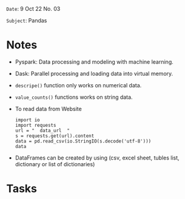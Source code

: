`Date`: 9 Oct 22 No. 03

`Subject`: Pandas

# Notes

- Pyspark: Data processing and modeling with machine learning.
- Dask: Parallel processing and loading data into virtual memory.
- `descripe()` function only works on numerical data.
- `value_counts()` functions works on string data.
- To read data from Website 
  ```
  import io
  import requests
  url = "  data_url  "
  s = requests.get(url).content
  data = pd.read_csv(io.StringIO(s.decode('utf-8')))
  data
  ```
  
- DataFrames can be created by using (csv, excel sheet, tubles list, dictionary or list of dictionaries)

# Tasks
